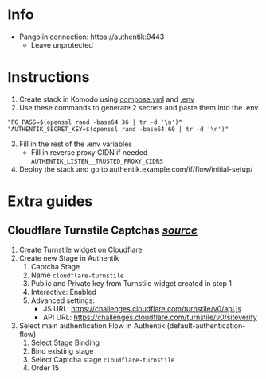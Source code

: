 # Info
 - Pangolin connection: https://authentik:9443
   - Leave unprotected

# Instructions
1. Create stack in Komodo using [compose.yml](https://github.com/platnub/titan-server/blob/main/docker/containers/authentik/compose.yml) and [.env](https://github.com/platnub/titan-server/blob/main/docker/containers/authentik/.env)
2. Use these commands to generate 2 secrets and paste them into the .env
```
"PG_PASS=$(openssl rand -base64 36 | tr -d '\n')"
"AUTHENTIK_SECRET_KEY=$(openssl rand -base64 60 | tr -d '\n')"
```
3. Fill in the rest of the .env variables
   - Fill in reverse proxy CIDN if needed `AUTHENTIK_LISTEN__TRUSTED_PROXY_CIDRS`
4. Deploy the stack and go to authentik.example.com/if/flow/initial-setup/

# Extra guides
## Cloudflare Turnstile Captchas _[source](https://www.youtube.com/watch?v=Fe5SttNa2lU)_
1. Create Turnstile widget on [Cloudflare](https://dash.cloudflare.com/)
2. Create new Stage in Authentik
    1. Captcha Stage
    2. Name `cloudflare-turnstile`
    3. Public and Private key from Turnstile widget created in step 1
    4. Interactive: Enabled
    5. Advanced settings:
       - JS URL: https://challenges.cloudflare.com/turnstile/v0/api.js
       - API URL: https://challenges.cloudflare.com/turnstile/v0/siteverify
3. Select main authentication Flow in Authentik (default-authentication-flow)
    1. Select Stage Binding
    2. Bind existing stage
    3. Select Captcha stage `cloudflare-turnstile`
    4. Order 15
